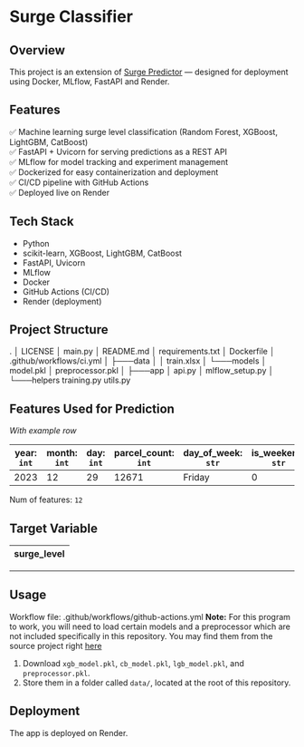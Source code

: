 
# Surge Classifier

## Overview

This project is an extension of [Surge Predictor](https://github.com/abdur-cader/surge-predictor) — designed for deployment using Docker, MLflow, FastAPI and Render.

## Features

✅ Machine learning surge level classification (Random Forest, XGBoost, LightGBM, CatBoost)  
✅ FastAPI + Uvicorn for serving predictions as a REST API  
✅ MLflow for model tracking and experiment management  
✅ Dockerized for easy containerization and deployment  
✅ CI/CD pipeline with GitHub Actions  
✅ Deployed live on Render  

## Tech Stack

- Python
- scikit-learn, XGBoost, LightGBM, CatBoost
- FastAPI, Uvicorn
- MLflow
- Docker
- GitHub Actions (CI/CD)
- Render (deployment)

## Project Structure

.
│   LICENSE
│   main.py
│   README.md
│   requirements.txt
│   Dockerfile
│   .github/workflows/ci.yml
│
├───data
│   │   train.xlsx
│   └───models
│           model.pkl
│           preprocessor.pkl
│
├───app
│       api.py
│       mlflow_setup.py
│
└───helpers
        training.py
        utils.py

## Features Used for Prediction
_With example row_

| year: `int` | month: `int` | day: `int` | parcel_count: `int` | day_of_week: `str` | is_weekend: `str` | is_holiday: `int` | is_holiday_soon: `int` | fleet_available: `int` | total_parcel_weight: `float` | avg_parcel_weight: `float` | avg_parcel_volume_size: `float` |
|-------|-------|-----|--------------|--------------|-------------|------------|-----------------|----------------|--------------------|------------------|-----------------------|
| 2023 | 12 | 29 | 12671 | Friday | 0 | 1 | 0 | 124 | 5362.324 | 1.0276 | 0.12 |

Num of features: `12`

## Target Variable

| surge_level |
|-------------|

---
## Usage

Workflow file: .github/workflows/github-actions.yml
**Note:** For this program to work, you will need to load certain models and a preprocessor which are not included specifically in this repository. You may find them from the source project right [here](https://github.com/abdur-cader/surge-predictor/tree/main/data/models)
1. Download `xgb_model.pkl`, `cb_model.pkl`, `lgb_model.pkl`, and `preprocessor.pkl`.
2. Store them in a folder called `data/`, located at the root of this repository.

## Deployment
The app is deployed on Render.
